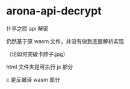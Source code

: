 # arona-api-decrypt

什亭之匣 api 解密

仍然基于原 wasm 文件，并没有做到底层解析实现

（论如何突破卡脖子.jpg）

html 文件夹是可执行 js 部分

c 是反编译 wasm 部分